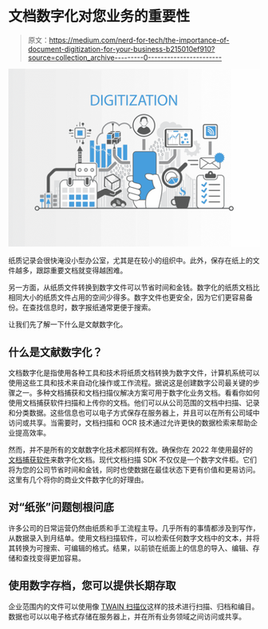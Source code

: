 # 文档数字化对您业务的重要性

> 原文：<https://medium.com/nerd-for-tech/the-importance-of-document-digitization-for-your-business-b215010ef910?source=collection_archive---------0----------------------->

![](img/b357a2e56db68913c6e20ef9c74edb8b.png)

纸质记录会很快淹没小型办公室，尤其是在较小的组织中。此外，保存在纸上的文件越多，跟踪重要文档就变得越困难。

另一方面，从纸质文件转换到数字文件可以节省时间和金钱。数字化的纸质文档比相同大小的纸质文件占用的空间少得多。数字文件也更安全，因为它们更容易备份。在查找信息时，数字报纸通常更便于搜索。

让我们先了解一下什么是文献数字化。

## 什么是文献数字化？

文档数字化是指使用各种工具和技术将纸质文档转换为数字文件，计算机系统可以使用这些工具和技术来自动化操作或工作流程。据说这是创建数字公司最关键的步骤之一。多种文档捕获和文档扫描仪解决方案可用于数字化业务文档。看看你如何使用文档捕获软件扫描和上传你的文档。他们可以从公司范围的文档中扫描、记录和分类数据。这些信息也可以电子方式保存在服务器上，并且可以在所有公司域中访问或共享。当需要时，文档扫描和 OCR 技术通过允许更快的数据检索来帮助企业提高效率。

然而，并不是所有的文献数字化技术都同样有效。确保你在 2022 年使用最好的[文档捕获软件](https://www.dynamsoft.com/web-twain/overview/)来数字化文档。现代文档扫描 SDK 不仅仅是一个数字文件柜。它们将为您的公司节省时间和金钱，同时也使数据在最佳状态下更有价值和更易访问。这里有几个将你的商业文件数字化的好理由。

## 对“纸张”问题刨根问底

许多公司的日常运营仍然由纸质和手工流程主导。几乎所有的事情都涉及到写作，从数据录入到月结单。使用文档扫描软件，可以检索任何数字文档中的文本，并将其转换为可搜索、可编辑的格式。结果，以前锁在纸面上的信息的导入、编辑、存储和查找变得更加容易。

## 使用数字存档，您可以提供长期存取

企业范围内的文件可以使用像 [TWAIN 扫描仪](https://www.dynamsoft.com/web-twain/overview/)这样的技术进行扫描、归档和编目。数据也可以以电子格式存储在服务器上，并在所有业务领域之间访问或共享。